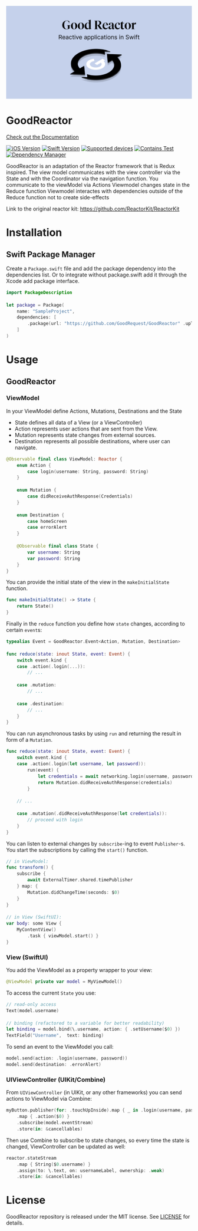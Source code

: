 ![Logo](good-reactor.png)
 
# GoodReactor

[Check out the Documentation](https://goodrequest.github.io/GoodReactor/documentation/goodreactor/)

[![iOS Version](https://img.shields.io/badge/iOS_Version->=_12.0-brightgreen?logo=apple&logoColor=green)]() 
[![Swift Version](https://img.shields.io/badge/Swift_Version-5.5-green?logo=swift)](https://docs.swift.org/swift-book/)
[![Supported devices](https://img.shields.io/badge/Supported_Devices-iPhone/iPad-green)]()
[![Contains Test](https://img.shields.io/badge/Tests-YES-blue)]()
[![Dependency Manager](https://img.shields.io/badge/Dependency_Manager-SPM-red)](#swiftpackagemanager)

GoodReactor is an adaptation of the Reactor framework that is Redux inspired.
The view model communicates with the view controller via the State and with the Coordinator via the navigation function.
You communicate to the viewModel via Actions
Viewmodel changes state in the Reduce function
Viewmodel interactes with dependencies outside of the Reduce function not to create side-effects

Link to the original reactor kit: https://github.com/ReactorKit/ReactorKit

# Installation
## Swift Package Manager

Create a `Package.swift` file and add the package dependency into the dependencies list.
Or to integrate without package.swift add it through the Xcode add package interface.

```swift
import PackageDescription

let package = Package(
    name: "SampleProject",
    dependencies: [
        .package(url: "https://github.com/GoodRequest/GoodReactor" .upToNextMajor("2.0.0"))
    ]
)

```

# Usage
## GoodReactor

### ViewModel
In your ViewModel define Actions, Mutations, Destinations and the State

- State defines all data of a View (or a ViewController)
- Action represents user actions that are sent from the View.
- Mutation represents state changes from external sources.
- Destination represents all possible destinations, where user can navigate.

```swift
@Observable final class ViewModel: Reactor {
    enum Action {
        case login(username: String, password: String)
    }

    enum Mutation {
        case didReceiveAuthResponse(Credentials)
    }

    enum Destination {
        case homeScreen
        case errorAlert
    }

    @Observable final class State {
        var username: String
        var password: String
    }
}
```

You can provide the initial state of the view in the `makeInitialState` function.

```swift
func makeInitialState() -> State {
    return State()
}
```

Finally in the `reduce` function you define how `state` changes, according to certain `event`s:

```swift
typealias Event = GoodReactor.Event<Action, Mutation, Destination>

func reduce(state: inout State, event: Event) {
    switch event.kind {
    case .action(.login(...)):
        // ...

    case .mutation:
        // ...

    case .destination:
        // ...
    }
}
```

You can run asynchronous tasks by using `run` and returning the result in form of a `Mutation`.

```swift
func reduce(state: inout State, event: Event) {
    switch event.kind {
    case .action(.login(let username, let password)):
        run(event) {
            let credentials = await networking.login(username, password)
            return Mutation.didReceiveAuthResponse(credentials)
        }

    // ...

    case .mutation(.didReceiveAuthResponse(let credentials)):
        // proceed with login
    }
}
```

You can listen to external changes by `subscribe`-ing to event `Publisher`-s.
You start the subscriptions by calling the `start()` function.

```swift
// in ViewModel:
func transform() {
    subscribe {
        await ExternalTimer.shared.timePublisher
    } map: {
        Mutation.didChangeTime(seconds: $0)
    }
}

// in View (SwiftUI):
var body: some View {
    MyContentView()
        .task { viewModel.start() }
}
```

### View (SwiftUI)

You add the ViewModel as a property wrapper to your view:

```swift
@ViewModel private var model = MyViewModel()
```

To access the current `State` you use:

```swift
// read-only access
Text(model.username)

// binding (refactored to a variable for better readability)
let binding = model.bind(\.username, action: { .setUsername($0) })
TextField("Username",  text: binding)
```

To send an event to the ViewModel you call:

```swift
model.send(action: .login(username, password))
model.send(destination: .errorAlert)
```

### UIViewController (UIKit/Combine)

From `UIViewController` (in UIKit, or any other frameworks) you can send actions to ViewModel via Combine:
```swift
myButton.publisher(for: .touchUpInside).map { _ in .login(username, password) }
    .map { .action($0) }
    .subscribe(model.eventStream)
    .store(in: &cancellables)
```

Then use Combine to subscribe to state changes, so every time the state is changed, ViewController can be updated as well:
```swift
reactor.stateStream
    .map { String($0.username) }
    .assign(to: \.text, on: usernameLabel, ownership: .weak)
    .store(in: &cancellables)
```

# License
GoodReactor repository is released under the MIT license. See [LICENSE](LICENSE.md) for details.

